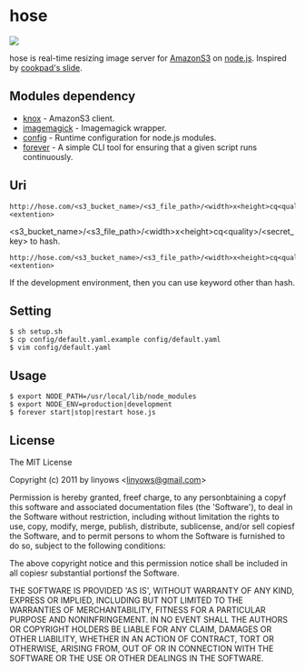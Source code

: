 # hose

<img src="http://dl.dropbox.com/u/71722/hose.png" />

hose is real-time resizing image server for [AmazonS3](http://aws.amazon.com/s3/) on [node.js](http://nodejs.org).
Inspired by [cookpad's slide](http://www.slideshare.net/mirakui/ss-8150494).

## Modules dependency

 - [knox](https://github.com/LearnBoost/knox) - AmazonS3 client.
 - [imagemagick](https://github.com/rsms/node-imagemagick) - Imagemagick wrapper.
 - [config](https://github.com/lorenwest/node-config) - Runtime configuration for node.js modules.
 - [forever](https://github.com/indexzero/forever) - A simple CLI tool for ensuring that a given script runs continuously.

## Uri

    http://hose.com/<s3_bucket_name>/<s3_file_path>/<width>x<height>cq<quality>/<hash>.<extention>

&lt;s3_bucket_name&gt;/&lt;s3_file_path&gt;/&lt;width&gt;x&lt;height&gt;cq&lt;quality&gt;/&lt;secret_key&gt; to hash.

    http://hose.com/<s3_bucket_name>/<s3_file_path>/<width>x<height>cq<quality>/<key>.<extention>

If the development environment, then you can use keyword other than hash.

## Setting

    $ sh setup.sh
    $ cp config/default.yaml.example config/default.yaml
    $ vim config/default.yaml

## Usage

    $ export NODE_PATH=/usr/local/lib/node_modules
    $ export NODE_ENV=production|development
    $ forever start|stop|restart hose.js

## License

The MIT License

Copyright (c) 2011 by linyows &lt;linyows@gmail.com&gt;

Permission is hereby granted, freef charge, to any personbtaining a copyf this software and associated documentation files (the 'Software'),
to deal in the Software without restriction, including without limitation the rights to use, copy, modify, merge, publish, distribute, sublicense,
and/or sell copiesf the Software, and to permit persons to whom the Software is furnished to do so, subject to the following conditions:

The above copyright notice and this permission notice shall be included in all copiesr substantial portionsf the Software.

THE SOFTWARE IS PROVIDED 'AS IS', WITHOUT WARRANTY OF ANY KIND, EXPRESS OR IMPLIED, INCLUDING BUT NOT LIMITED TO THE WARRANTIES OF MERCHANTABILITY,
FITNESS FOR A PARTICULAR PURPOSE AND NONINFRINGEMENT. IN NO EVENT SHALL THE AUTHORS OR COPYRIGHT HOLDERS BE LIABLE FOR ANY CLAIM,
DAMAGES OR OTHER LIABILITY, WHETHER IN AN ACTION OF CONTRACT, TORT OR OTHERWISE,
ARISING FROM, OUT OF OR IN CONNECTION WITH THE SOFTWARE OR THE USE OR OTHER DEALINGS IN THE SOFTWARE.
